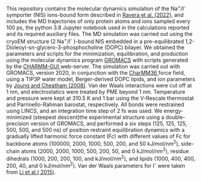 This repository contains the molecular dynamics simulation of the Na<sup>+</sup>/I<sup>-</sup> symporter (NIS)  ions-bound form described in <a href=https://doi.org/10.1101/2022.04.07.487502 > Ravera <ital>et al.</ital> (2022)</a>, and includes the MD trajectories
 of only protein atoms and ions sampled every 100 ps, the python 3.8 Jupyter notebook used in the calculations reported
and its required auxiliary files. The MD  simulation 
was carried out using the cryoEM structure (2 Na<sup>+</sup>/I<sup>-</sup>
)-bound NIS embedded in a pre-equilibrated 1,2-Dioleoyl-sn-glycero-3-phosphocholine
(DOPC) bilayer. We obtained the parameters and scripts for the minimization, equilibration, and
production using the molecular dynamics program <a href=https://www.gromacs.org/>GROMACS</a> with scripts generated by the <a href=https://charmm-gui.org> CHARMM-GUI </a> web-server. 
The simulation was carried out with GROMACS, version 2020, 
in conjunction with the <a href=https://onlinelibrary.wiley.com/doi/10.1002/jcc.23354>CharMM36 </a>force field, using a TIP3P water model, Berger-derived DOPC lipids, 
and ion parameters by <a href=https://doi.org/10.1021/jp8001614> Joung and Cheatham (2008)</a>. Van der Waals interactions were cut off at 1 nm, and electrostatics 
were treated by PME beyond 1 nm. Temperature and pressure were kept at 310.5 K and 1 bar using the V-Rescale 
thermostat and Parrinello-Rahman barostat, respectively. All bonds were restrained using LINCS, and an integration 
time step of 2 fs was used. We energy-minimized (steepest descent)the experimental structure using a double-precision version of GROMACS, 
and performed a six steps (125, 125, 125, 500, 500, and 500 ns) of position restraint equilibration dynamics with a gradually lifted harmonic force 
constant (Fc) with different values of Fc for backbone atoms (100000, 2000, 1000, 500, 200, and 50 kJ/mol/nm<sup>2</sup>), 
side-chain atoms (2000, 2000, 1000, 500, 200, 50, and 0 kJ/mol/nm<sup>2</sup>), residue dihedrals (1000, 200, 200, 
100, and kJ/mol/nm<sup>2</sup>), and lipids (1000, 400, 400, 200, 40, and 0 kJ/mol/nm<sup>2</sup>). Van der Waals parameters
for I<sup>-</sup> were taken from <a href=https://pubs.acs.org/doi/pdf/10.1021/ct500918t>Li <it>et al.</it>( 2015)</a>.
